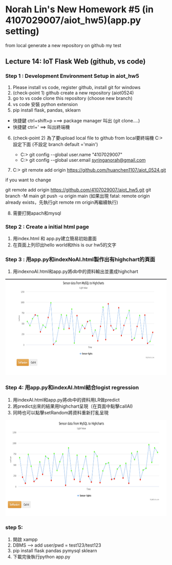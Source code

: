 # Norah Lin's New Homework #5 (in 4107029007/aiot_hw5)(app.py setting)
from local generate a new repository on github my test
## Lecture 14: IoT Flask Web (github, vs code)

### Step 1 : Development Environment Setup in aiot_hw5
1. Please install vs code, register github, install git for windows
2. (check-point 1) github create a new repository (aiot0524)
3. go to vs code clone this repository (choose new branch) 
4. vs code 安裝 python extension 
5. pip install flask, pandas, sklearn 
  * 快捷鍵 ctrl+shift+p ===> package manager 叫出 (git clone....)
  * 快捷鍵 ctrl+' ==> 叫出終端機 
6. (check-point 2) 為了要upload local file to github from local要終端機 C:> 設定下面 (不設定 branch default ='main')
   * C:> git config --global user.name "4107029007"
   * C:> git config --global user.email syringanorah@gmail.com
   
7. C:> git remote add origin https://github.com/huanchen1107/aiot_0524.git 

if you want to change

git remote add origin https://github.com/4107029007/aiot_hw5.git
git branch -M main
git push -u origin main
(如果出現 fatal: remote origin already exists，先執行git remote rm origin再繼續執行)

8. 需要打開apach和mysql

### Step 2 : Create a initial html page
1. 用index.html 和 app.py建立簡易初始畫面
2. 在頁面上列印出hello world和this is our hw5的文字

### Step 3 : 用app.py和indexNoAI.html製作出有highchart的頁面
1. 用indexnoAI.html和app.py將db中的資料輸出並畫成highchart
<img src="./step3.png" height=300/>

### Step 4: 用app.py和indexAI.html結合logist regression
1. 用indexAI.html和app.py將db中的資料用LR做predict
2. 將predict出來的結果用highchart呈現（在頁面中點擊callAI)
3. 同時也可以點擊setRandom將資料重新打亂呈現
<img src="./step4.png" height=300/>

### step 5:
1. 開啟 xampp
2. DBMS --> add user/pwd = test123/test123
3. pip install flask pandas pymysql sklearn
4. 下載完後執行python app.py



